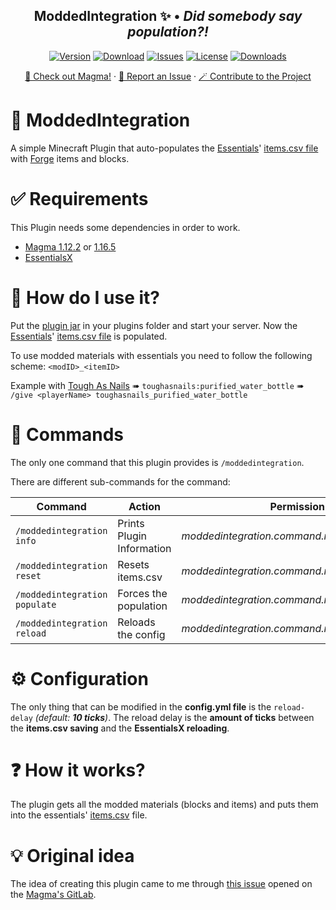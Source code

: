 <div align="center">

<h2>ModdedIntegration ✨ • <i>Did somebody say population?!</i></h2>

[![Version](https://img.shields.io/github/v/release/UknownGino/ModdedIntegration?include_prereleases&label=version&style=for-the-badge)](https://github.com/UknownGino/ModdedIntegration/releases/latest/)
[![Download](https://img.shields.io/badge/download-latest-brightgreen?style=for-the-badge)](https://github.com/UknownGino/ModdedIntegration/releases/latest/download/ModdedIntegration.jar)
[![Issues](https://img.shields.io/github/issues/UknownGino/ModdedIntegration?style=for-the-badge)](https://github.com/UknownGino/ModdedIntegration/issues/)
[![License](https://img.shields.io/github/license/UknownGino/ModdedIntegration?style=for-the-badge)](https://github.com/UknownGino/ModdedIntegration/blob/main/LICENSE)
[![Downloads](https://img.shields.io/github/downloads/UknownGino/ModdedIntegration/total?style=for-the-badge)](https://github.com/UknownGino/ModdedIntegration/releases/)

[🗿 Check out Magma!](https://magmafoundation.org/) · [🚧 Report an Issue](https://github.com/UknownGino/ModdedIntegration/issues/new/) · [🪄 Contribute to the Project](https://github.com/UknownGino/ModdedIntegration/pulls/)

</div>

# 📌 ModdedIntegration

A simple Minecraft Plugin that auto-populates the [Essentials](https://www.spigotmc.org/resources/essentialsx.9089/)' [items.csv file](https://github.com/EssentialsX/Essentials/blob/2.x/Essentials/src/main/resources/items.csv) with [Forge](http://files.minecraftforge.net/) items and blocks.

# ✅ Requirements
This Plugin needs some dependencies in order to work.
* [Magma 1.12.2](https://magmafoundation.org/#download) or [1.16.5](https://magmafoundation.org/#download)
* [EssentialsX](https://www.spigotmc.org/resources/essentialsx.9089/)

# 🔮 How do I use it?
Put the [plugin jar](https://github.com/UknownGino/ModdedIntegration/releases/latest/download/ModdedIntegration.jar) in your plugins folder and start your server.
Now the [Essentials](https://www.spigotmc.org/resources/essentialsx.9089/)' [items.csv file](https://github.com/EssentialsX/Essentials/blob/2.x/Essentials/src/main/resources/items.csv) is populated.

To use modded materials with essentials you need to follow the following scheme: `<modID>_<itemID>`

Example with [Tough As Nails](https://www.curseforge.com/minecraft/mc-mods/tough-as-nails) ➠ `toughasnails:purified_water_bottle` ➠ `/give <playerName> toughasnails_purified_water_bottle`

# 📄 Commands
The only one command that this plugin provides is `/moddedintegration`.

There are different sub-commands for the command:

| Command                       | Action                    | Permission                                    |
|-------------------------------|---------------------------|-----------------------------------------------|
| `/moddedintegration info`     | Prints Plugin Information | _moddedintegration.command.moddedintegration_ |
| `/moddedintegration reset`    | Resets items.csv          | _moddedintegration.command.moddedintegration_ |
| `/moddedintegration populate` | Forces the population     | _moddedintegration.command.moddedintegration_ |
| `/moddedintegration reload`   | Reloads the config        | _moddedintegration.command.moddedintegration_ |

# ⚙ Configuration
The only thing that can be modified in the **config.yml file** is the `reload-delay` _(default: **10 ticks**)_. The reload delay is the **amount of ticks** between the **items.csv saving** and the **EssentialsX reloading**.

# ❓ How it works?
The plugin gets all the modded materials (blocks and items) and puts them into the essentials' [items.csv](https://github.com/EssentialsX/Essentials/blob/2.x/Essentials/src/main/resources/items.csv) file.

# 💡 Original idea
The idea of creating this plugin came to me through [this issue](https://git.magmafoundation.org/magmafoundation/Magma/-/issues/311) opened on the [Magma's GitLab](https://git.magmafoundation.org/magmafoundation/Magma).
